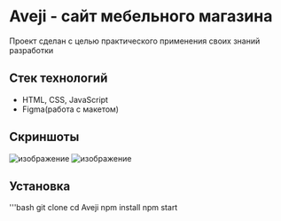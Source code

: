 # Aveji - сайт мебельного магазина 

Проект сделан с целью практического применения своих знаний разработки

## Стек технологий
- HTML, CSS, JavaScript
- Figma(работа с макетом)

## Скриншоты 
![изображение](https://github.com/user-attachments/assets/44eced6a-0511-44d3-962f-7de1aa6fc31c)
![изображение](https://github.com/user-attachments/assets/61146f28-0256-4e5e-a724-10e2372b49de)


## Установка 
'''bash
git clone 
cd Aveji
npm install
npm start
